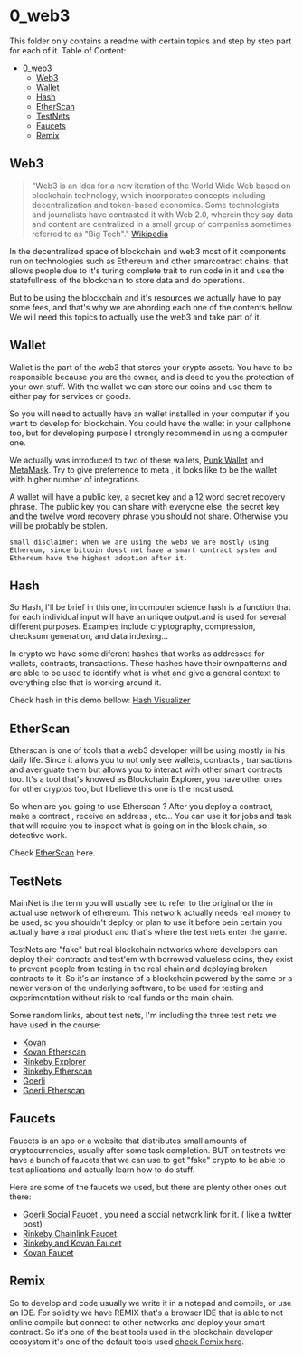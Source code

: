 # 0_web3
This folder only contains a readme with certain topics and step by step part for each of it.
Table of Content:

- [0_web3](#0_web3)
  - [Web3](#web3)
  - [Wallet](#wallet)
  - [Hash](#hash)
  - [EtherScan](#etherscan)
  - [TestNets](#testnets)
  - [Faucets](#faucets)
  - [Remix](#remix)

## Web3

> "Web3 is an idea for a new iteration of the World Wide Web based on blockchain technology, which incorporates concepts including decentralization and token-based economics. Some technologists and journalists have contrasted it with Web 2.0, wherein they say data and content are centralized in a small group of companies sometimes referred to as "Big Tech"." [Wikipedia](https://en.wikipedia.org/wiki/Web3)

In the decentralized space of blockchain and web3 most of it components run on technologies such as Ethereum and other smarcontract chains, that allows people due to it's turing complete trait to run code in it and use the statefullness of the blockchain to store data and do operations.

But to be using the blockchain and it's resources we actually have to pay some fees, and that's why we are abording each one of the contents bellow. We will need this topics to actually use the web3 and take part of it.

## Wallet

Wallet is the part of the web3 that stores your crypto assets. You have to be responsible because you are the owner, and is deed to you the protection of your own stuff. With the wallet we can store our coins and use them to either pay for services or goods.

So you will need to actually have an wallet installed in your computer if you want to develop for blockchain. You could have the wallet in your cellphone too, but for developing purpose I strongly recommend in using a computer one.

We actually was introduced to two of these wallets, [Punk Wallet](https://punkwallet.io/) and [MetaMask](https://metamask.io/). Try to give preferrence to meta , it looks like to be the wallet with higher number of integrations.

A wallet will have a public key, a secret key and a 12 word secret recovery phrase. The public key you can share with everyone else, the secret key and the twelve word recovery phrase you should not share. Otherwise you will be probably be stolen.

`small disclaimer: when we are using the web3 we are mostly using Ethereum, since bitcoin doest not have a smart contract system and Ethereum have the highest adoption after it.`


## Hash

So Hash, I'll be brief in this one, in computer science hash is a function that for each individual input will have an unique output.and is used for several different purposes. Examples include cryptography, compression, checksum generation, and data indexing...

In crypto we have some diferent hashes that works as addresses for wallets, contracts, transactions. These hashes have their ownpatterns and are able to be used to identify what is what and give a general context to everything else that is working around it.

Check hash in this demo bellow:
[Hash Visualizer](https://andersbrownworth.com/blockchain/hash)

## EtherScan

Etherscan is one of tools that a web3 developer will be using mostly in his daily life. Since it allows you to not only see wallets, contracts , transactions and averiguate them but allows you to interact with other smart contracts too. It's a tool that's knowed as Blockchain Explorer, you have other ones for other cryptos too, but I believe this one is the most used. 

So when are you going to use Etherscan ? After you deploy a contract, make a contract , receive an address , etc... You can use it for jobs and task that will require you to inspect what is going on in the block chain, so detective work.

Check [EtherScan](https://etherscan.io/) here.

## TestNets

MainNet is the term you will usually see to refer to the original or the in actual use network of ethereum. This network actually needs real money to be used, so you shouldn't deploy or plan to use it before bein certain you actually have a real product and that's where the test nets enter the game.

TestNets are "fake" but real blockchain networks where developers can deploy their contracts and test'em with borrowed valueless coins, they exist to prevent people from testing in the real chain and deploying broken contracts to it. So it's an instance of a blockchain powered by the same or a newer version of the underlying software, to be used for testing and experimentation without risk to real funds or the main chain.

Some random links, about test nets, I'm including the three test nets we have used in the course:


- [Kovan](https://kovan-testnet.github.io/website/)
- [Kovan Etherscan](https://kovan.etherscan.io/)
- [Rinkeby Explorer](https://www.rinkeby.io/#stats)
- [Rinkeby Etherscan](https://rinkeby.etherscan.io/)
- [Goerli](https://goerli.net/)
- [Goerli Etherscan](https://goerli.etherscan.io/)

## Faucets

Faucets is an app or a website that distributes small amounts of cryptocurrencies, usually after some task completion. BUT on testnets we have a bunch of faucets that we can use to get "fake" crypto to be able to test aplications and actually learn how to do stuff.

Here are some of the faucets we used, but there are plenty other ones out there:
- [Goerli Social Faucet](https://goerli-faucet.mudit.blog/) , you need a social network link for it. ( like a twitter post)
- [Rinkeby Chainlink Faucet](https://faucets.chain.link/rinkeby).
- [Rinkeby and Kovan Faucet](https://faucet.daostack.io/)
- [Kovan Faucet](https://ethdrop.dev/)

## Remix

So to develop and code usually we write it in a notepad and compile, or use an IDE. For solidity we have REMIX that's a browser IDE that is able to not online compile but connect to other networks and deploy your smart contract. So it's one of the best tools used in the blockchain developer ecosystem it's one of the default tools used [check Remix here](https://remix.ethereum.org/).

